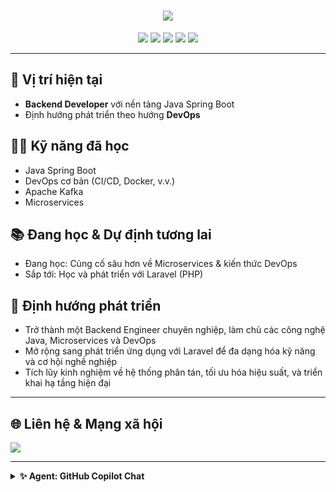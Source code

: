 <h1 align="center">
  <img src="https://readme-typing-svg.demolab.com?font=Fira+Code&size=30&pause=1000&color=00B1F7&center=true&vCenter=true&width=500&lines=Ch%C3%A0o+m%E1%BB%ừng+%C4%91%E1%BA%BFn+Profile+Kobi466!"/>
</h1>

<p align="center">
  <img src="https://img.shields.io/badge/Backend-Java_Spring_Boot-blue"/>
  <img src="https://img.shields.io/badge/DevOps-CI%2FCD%2C+Docker-green"/>
  <img src="https://img.shields.io/badge/Apache-Kafka-yellow"/>
  <img src="https://img.shields.io/badge/Microservices-Architecture-orange"/>
  <img src="https://img.shields.io/badge/Laravel-Coming_Soon-red"/>
</p>

---

## 🚀 Vị trí hiện tại
- <b>Backend Developer</b> với nền tảng Java Spring Boot
- Định hướng phát triển theo hướng <b>DevOps</b>

## 🧑‍💻 Kỹ năng đã học
- Java Spring Boot
- DevOps cơ bản (CI/CD, Docker, v.v.)
- Apache Kafka
- Microservices

## 📚 Đang học & Dự định tương lai
- Đang học: Củng cố sâu hơn về Microservices & kiến thức DevOps
- Sắp tới: Học và phát triển với Laravel (PHP)

## 🎯 Định hướng phát triển
- Trở thành một Backend Engineer chuyên nghiệp, làm chủ các công nghệ Java, Microservices và DevOps
- Mở rộng sang phát triển ứng dụng với Laravel để đa dạng hóa kỹ năng và cơ hội nghề nghiệp
- Tích lũy kinh nghiệm về hệ thống phân tán, tối ưu hóa hiệu suất, và triển khai hạ tầng hiện đại

---

## 🌐 Liên hệ & Mạng xã hội
<p align="left">
  <a href="https://github.com/Kobi466"><img src="https://img.shields.io/badge/GitHub-Kobi466-181717?style=for-the-badge&logo=github"/></a>
</p>

---

<details>
  <summary><b>✨ Agent: GitHub Copilot Chat</b></summary>
  <blockquote>
    <ul>
      <li>Thiết kế README profile theo yêu cầu của chủ sở hữu.</li>
      <li>Tự động cập nhật và làm đẹp nội dung cá nhân chuyên nghiệp.</li>
      <li>Định hướng nghề nghiệp và kỹ năng theo lộ trình.</li>
    </ul>
    <p align="right"><i>Powered by Copilot Chat Agent</i></p>
  </blockquote>
</details>
